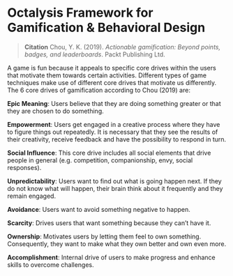 # Octalysis Framework for Gamification & Behavioral Design

> **Citation**
> Chou, Y. K. (2019). _Actionable gamification: Beyond points, badges, and leaderboards_. Packt Publishing Ltd.

A game is fun because it appeals to specific core drives within the users that motivate them towards certain activities. Different types of game techniques make use of different core drives that motivate us differently. The 6 core drives of gamification according to Chou (2019) are:

**Epic Meaning**: Users believe that they are doing something greater or that they are chosen to do something.

**Empowerment**: Users get engaged in a creative process where they have to figure things out repeatedly. It is necessary that they see the results of their creativity, receive feedback and have the possibility to respond in turn.

**Social Influence**: This core drive includes all social elements that drive people in general (e.g. competition, companionship, envy, social responses).

**Unpredictability**: Users want to find out what is going happen next. If they do not know what will happen, their brain think about it frequently and they remain engaged.

**Avoidance**: Users want to avoid something negative to happen.

**Scarcity**: Drives users that want something because they can’t have it.

**Ownership**: Motivates users by letting them feel to own something. Consequently, they want to make what they own better and own even more.

**Accomplishment**: Internal drive of users to make progress and enhance skills to overcome challenges.
